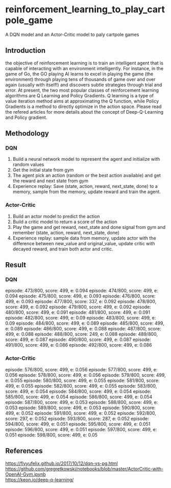 # reinforcement_learning_to_play_cartpole_game
A DQN model and an Actor-Critic model to paly cartpole games

## Introduction

the objective of reinforcement learning is to train an intelligent agent that is capable of interacting with an environment
intelligently. For instance, in the game of Go, the GO playing AI learns to excel in playing the game (the environment) 
through playing tens of thousands of game over and over again (usually with itself!) and discovers subtle strategies through
trial and error. At present, the two most popular classes of reinforcement learning algorithms are Q Learning and 
Policy Gradients. Q learning is a type of value iteration method aims at approximating the Q function, 
while Policy Gradients is a method to directly optimize in the action space. 
Please read the refered articles for more details about the concept of Deep-Q-Learning and Policy gradient.


## Methodology

### DQN
1. Build a neural network model to represent the agent and initialize with random values
2. Get the initial state from gym
3. The agent pick an action (random or the best action available) and get the reward and next state from gym
4. Experience replay: Save (state, action, reward, next_state, done) to a memory, sample from the memory, update reward and train the agent.

### Actor-Critic
1. Build an actor model to predict the action
2. Build a critic model to return a score of the action
3. Play the game and get reward, next_state and done signal from gym and remember (state, action, reward, next_state, done)
4. Experience replay: sample data from memory, update actor with the difference between new_value and original_value, update critic with decayed reward, and train both actor and critic.

## Result

### DQN
episode: 473/800, score: 499, e: 0.094
episode: 474/800, score: 499, e: 0.094
episode: 475/800, score: 499, e: 0.093
episode: 476/800, score: 499, e: 0.093
episode: 477/800, score: 337, e: 0.092
episode: 478/800, score: 499, e: 0.092
episode: 479/800, score: 499, e: 0.092
episode: 480/800, score: 499, e: 0.091
episode: 481/800, score: 499, e: 0.091
episode: 482/800, score: 499, e: 0.09
episode: 483/800, score: 499, e: 0.09
episode: 484/800, score: 499, e: 0.089
episode: 485/800, score: 499, e: 0.089
episode: 486/800, score: 499, e: 0.088
episode: 487/800, score: 499, e: 0.088
episode: 488/800, score: 249, e: 0.088
episode: 489/800, score: 499, e: 0.087
episode: 490/800, score: 499, e: 0.087
episode: 491/800, score: 499, e: 0.086
episode: 492/800, score: 499, e: 0.086

### Actor-Critic
episode: 576/800, score: 499, e: 0.056
episode: 577/800, score: 499, e: 0.056
episode: 578/800, score: 499, e: 0.056
episode: 579/800, score: 499, e: 0.055
episode: 580/800, score: 499, e: 0.055
episode: 581/800, score: 499, e: 0.055
episode: 582/800, score: 499, e: 0.055
episode: 583/800, score: 499, e: 0.054
episode: 584/800, score: 499, e: 0.054
episode: 585/800, score: 499, e: 0.054
episode: 586/800, score: 499, e: 0.054
episode: 587/800, score: 499, e: 0.053
episode: 588/800, score: 499, e: 0.053
episode: 589/800, score: 499, e: 0.053
episode: 590/800, score: 499, e: 0.052
episode: 591/800, score: 499, e: 0.052
episode: 592/800, score: 297, e: 0.052
episode: 593/800, score: 287, e: 0.052
episode: 594/800, score: 499, e: 0.051
episode: 595/800, score: 499, e: 0.051
episode: 596/800, score: 499, e: 0.051
episode: 597/800, score: 499, e: 0.051
episode: 598/800, score: 499, e: 0.05

## References
https://flyyufelix.github.io/2017/10/12/dqn-vs-pg.html </br>
https://github.com/gregretkowski/notebooks/blob/master/ActorCritic-with-OpenAI-Gym.ipynb </br>
https://keon.io/deep-q-learning/ </br>
